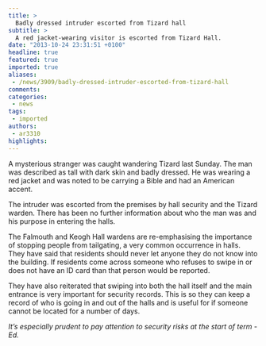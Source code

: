 ```yaml
---
title: >
  Badly dressed intruder escorted from Tizard hall
subtitle: >
  A red jacket-wearing visitor is escorted from Tizard Hall.
date: "2013-10-24 23:31:51 +0100"
headline: true
featured: true
imported: true
aliases:
 - /news/3909/badly-dressed-intruder-escorted-from-tizard-hall
comments:
categories:
 - news
tags:
 - imported
authors:
 - ar3310
highlights:
---
```


A mysterious stranger was caught wandering Tizard last Sunday. The man was described as tall with dark skin and badly dressed. He was wearing a red jacket and was noted to be carrying a Bible and had an American accent.

The intruder was escorted from the premises by hall security and the Tizard warden. There has been no further information about who the man was and his purpose in entering the halls.

The Falmouth and Keogh Hall wardens are re-emphasising the importance of stopping people from tailgating, a very common occurrence in halls. They have said that residents should never let anyone they do not know into the building. If residents come across someone who refuses to swipe in or does not have an ID card than that person would be reported.

They have also reiterated that swiping into both the hall itself and the main entrance is very important for security records. This is so they can keep a record of who is going in and out of the halls and is useful for if someone cannot be located for a number of days.

_It’s especially prudent to pay attention to security risks at the start of term - Ed._
